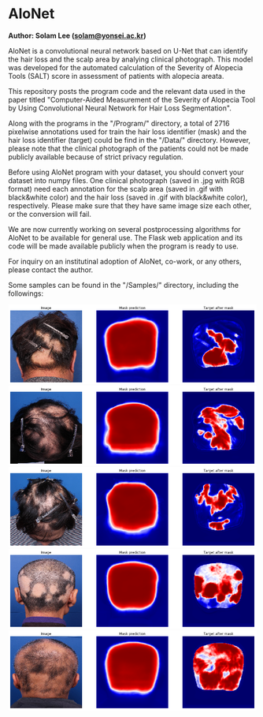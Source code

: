 # AloNet

<B>Author: Solam Lee (solam@yonsei.ac.kr)</B>

AloNet is a convolutional neural network based on U-Net that can identify the hair loss and the scalp area by analying clinical photograph. This model was developed for the automated calculation of the Severity of Alopecia Tools (SALT) score in assessment of patients with alopecia areata.

This repository posts the program code and the relevant data used in the paper titled "Computer-Aided Measurement of the Severity of Alopecia Tool by Using Convolutional Neural Network for Hair Loss Segmentation".

Along with the programs in the "/Program/" directory, a total of 2716 pixelwise annotations used for train the hair loss identifier (mask) and the hair loss identifier (target) could be find in the "/Data/" directory. However, please note that the clinical photograph of the patients could not be made publicly available because of strict privacy regulation.

Before using AloNet program with your dataset, you should convert your dataset into numpy files. One clinical photograph (saved in .jpg with RGB format) need each annotation for the scalp area (saved in .gif with black&white color) and the hair loss (saved in .gif with black&white color), respectively. Please make sure that they have same image size each other, or the conversion will fail.

We are now currently working on several postprocessing algorithms for AloNet to be available for general use. The Flask web application and its code will be made available publicly when the program is ready to use.

For inquiry on an institutinal adoption of AloNet, co-work, or any others, please contact the author.

Some samples can be found in the "/Samples/" directory, including the followings:

![Sample](/Samples/sample1.png)
![Sample](/Samples/sample4.png)
![Sample](/Samples/sample7.png)
![Sample](/Samples/sample10.png)
![Sample](/Samples/sample40.png)
